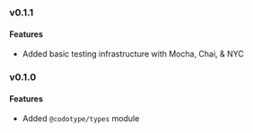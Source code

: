 ### v0.1.1

#### Features
* Added basic testing infrastructure with Mocha, Chai, & NYC


### v0.1.0

#### Features
* Added `@codotype/types` module
